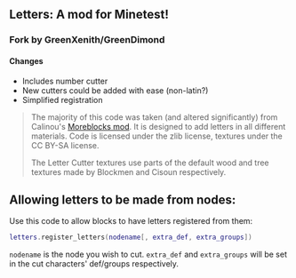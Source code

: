 ## Letters: A mod for Minetest! ##
### Fork by GreenXenith/GreenDimond ###

#### Changes ####
* Includes number cutter
* New cutters could be added with ease (non-latin?)
* Simplified registration

> The majority of this code was taken (and altered significantly) from Calinou's [Moreblocks mod](https://forum.minetest.net/viewtopic.php?t=509). It is designed to add letters in all different materials. Code is licensed under the zlib license, textures under the CC BY-SA license.
>
>The Letter Cutter textures use parts of the default wood and tree textures made by Blockmen and Cisoun respectively.

## Allowing letters to be made from nodes: ##

Use this code to allow blocks to have letters registered from them:
```lua
letters.register_letters(nodename[, extra_def, extra_groups])
```
`nodename` is the node you wish to cut.
`extra_def` and `extra_groups` will be set in the cut characters' def/groups respectively.



